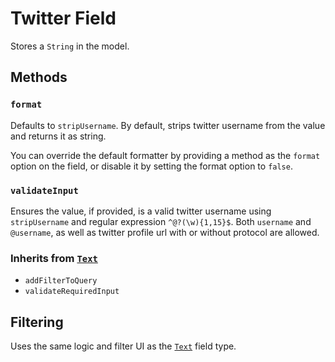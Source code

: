 # Twitter Field

Stores a `String` in the model.

## Methods

### `format`

Defaults to `stripUsername`. By default, strips twitter username from the value and returns it as string.

You can override the default formatter by providing a method as the `format` option on the field, or disable it by setting the format option to `false`.

### `validateInput`

Ensures the value, if provided, is a valid twitter username using `stripUsername` and regular expression `^@?(\w){1,15}$`.
Both `username` and `@username`, as well as twitter profile url with or without protocol are allowed.

### Inherits from [`Text`](../text)

* `addFilterToQuery`
* `validateRequiredInput`

## Filtering

Uses the same logic and filter UI as the [`Text`](../text) field type.
